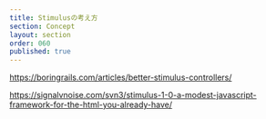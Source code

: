 ```yaml
---
title: Stimulusの考え方
section: Concept
layout: section
order: 060
published: true
---
```



https://boringrails.com/articles/better-stimulus-controllers/

https://signalvnoise.com/svn3/stimulus-1-0-a-modest-javascript-framework-for-the-html-you-already-have/
